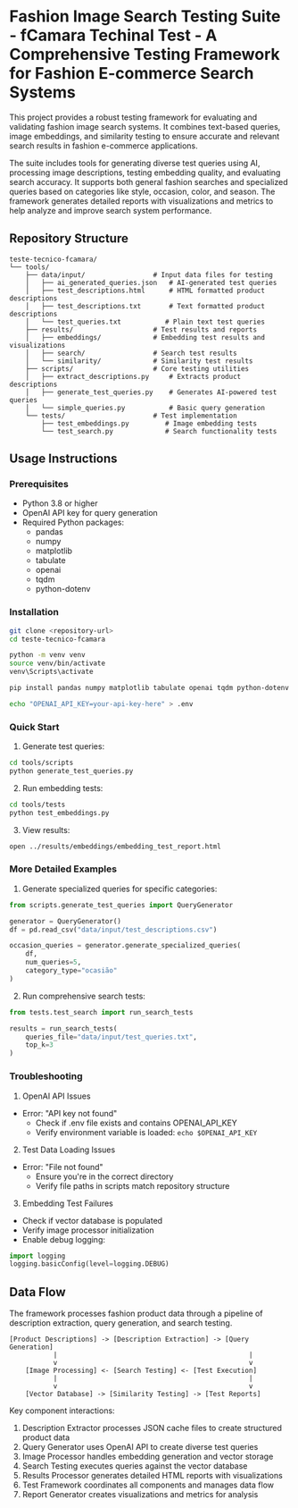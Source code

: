 # Fashion Image Search Testing Suite - fCamara Techinal Test - A Comprehensive Testing Framework for Fashion E-commerce Search Systems

This project provides a robust testing framework for evaluating and validating fashion image search systems. It combines text-based queries, image embeddings, and similarity testing to ensure accurate and relevant search results in fashion e-commerce applications.

The suite includes tools for generating diverse test queries using AI, processing image descriptions, testing embedding quality, and evaluating search accuracy. It supports both general fashion searches and specialized queries based on categories like style, occasion, color, and season. The framework generates detailed reports with visualizations and metrics to help analyze and improve search system performance.

## Repository Structure
```
teste-tecnico-fcamara/
└── tools/
    ├── data/input/                 # Input data files for testing
    │   ├── ai_generated_queries.json   # AI-generated test queries
    │   ├── test_descriptions.html      # HTML formatted product descriptions
    │   ├── test_descriptions.txt       # Text formatted product descriptions
    │   └── test_queries.txt           # Plain text test queries
    ├── results/                    # Test results and reports
    │   ├── embeddings/             # Embedding test results and visualizations
    │   ├── search/                 # Search test results
    │   └── similarity/             # Similarity test results
    ├── scripts/                    # Core testing utilities
    │   ├── extract_descriptions.py     # Extracts product descriptions
    │   ├── generate_test_queries.py    # Generates AI-powered test queries
    │   └── simple_queries.py           # Basic query generation
    └── tests/                      # Test implementation
        ├── test_embeddings.py         # Image embedding tests
        └── test_search.py             # Search functionality tests
```

## Usage Instructions
### Prerequisites
- Python 3.8 or higher
- OpenAI API key for query generation
- Required Python packages:
  - pandas
  - numpy
  - matplotlib
  - tabulate
  - openai
  - tqdm
  - python-dotenv

### Installation
```bash
git clone <repository-url>
cd teste-tecnico-fcamara

python -m venv venv
source venv/bin/activate
venv\Scripts\activate

pip install pandas numpy matplotlib tabulate openai tqdm python-dotenv

echo "OPENAI_API_KEY=your-api-key-here" > .env
```

### Quick Start
1. Generate test queries:
```bash
cd tools/scripts
python generate_test_queries.py
```

2. Run embedding tests:
```bash
cd tools/tests
python test_embeddings.py
```

3. View results:
```bash
open ../results/embeddings/embedding_test_report.html
```

### More Detailed Examples
1. Generate specialized queries for specific categories:
```python
from scripts.generate_test_queries import QueryGenerator

generator = QueryGenerator()
df = pd.read_csv("data/input/test_descriptions.csv")

occasion_queries = generator.generate_specialized_queries(
    df, 
    num_queries=5, 
    category_type="ocasião"
)
```

2. Run comprehensive search tests:
```python
from tests.test_search import run_search_tests

results = run_search_tests(
    queries_file="data/input/test_queries.txt",
    top_k=3
)
```

### Troubleshooting
1. OpenAI API Issues
- Error: "API key not found"
  - Check if .env file exists and contains OPENAI_API_KEY
  - Verify environment variable is loaded: `echo $OPENAI_API_KEY`

2. Test Data Loading Issues
- Error: "File not found"
  - Ensure you're in the correct directory
  - Verify file paths in scripts match repository structure

3. Embedding Test Failures
- Check if vector database is populated
- Verify image processor initialization
- Enable debug logging:
```python
import logging
logging.basicConfig(level=logging.DEBUG)
```

## Data Flow
The framework processes fashion product data through a pipeline of description extraction, query generation, and search testing.

```ascii
[Product Descriptions] -> [Description Extraction] -> [Query Generation]
           |                                                |
           v                                                v
    [Image Processing] <- [Search Testing] <- [Test Execution]
           |                                                |
           v                                                v
    [Vector Database] -> [Similarity Testing] -> [Test Reports]
```

Key component interactions:
1. Description Extractor processes JSON cache files to create structured product data
2. Query Generator uses OpenAI API to create diverse test queries
3. Image Processor handles embedding generation and vector storage
4. Search Testing executes queries against the vector database
5. Results Processor generates detailed HTML reports with visualizations
6. Test Framework coordinates all components and manages data flow
7. Report Generator creates visualizations and metrics for analysis
